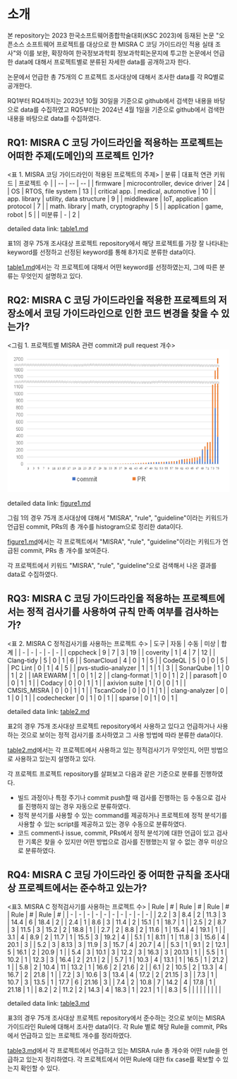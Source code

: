# 소개
본 repository는 2023 한국소프트웨어종합학술대회(KSC 2023)에 등재된 논문 "오픈소스 소프트웨어 프로젝트를 대상으로 한 MISRA C 코딩 가이드라인 적용 실태 조사"와 이를 보완, 확장하여 한국정보과학회 정보과학회논문지에 투고한 논문에서 언급한 data에 대해서 프로젝트별로 분류된 자세한 data를 공개하고자 한다.

논문에서 언급한 총 75개의 C 프로젝트 조사대상에 대해서 조사한 data를 각 RQ별로 공개한다.

RQ1부터 RQ4까지는 2023년 10월 30일을 기준으로 github에서 검색한 내용을 바탕으로 data를 수집하였고 RQ5부터는 2024년 4월 1일을 기준으로 github에서 검색한 내용을 바탕으로 data를 수집하였다.

## RQ1: MISRA C 코딩 가이드라인을 적용하는 프로젝트는 어떠한 주제(도메인)의 프로젝트 인가?
<표 1. MISRA 코딩 가이드라인이 적용된 프로젝트의 주제>
| 분류 | 대표적 연관 키워드 | 프로젝트 수 |
| --  | -- | -- |
| firmware | microcontroller, device driver | 24 |
| OS | RTOS, file system | 13 |
| critical app. | medical, automotive | 10 |
| app. library | utility, data structure | 9 |
| middleware | IoT, application protocol | 7 |
| math. library | math, cryptography | 5 |
| application | game, robot | 5 |
| 미분류 | - | 2 |

detailed data link: [table1.md](./table1.md)   

표1의 경우 75개 조사대상 프로젝트 repository에서 해당 프로젝트를 가장 잘 나타내는 keyword를 선정하고 선정된 keyword를 통해 8가지로 분류한 data이다.

[table1.md](./table1.md)에서는 각 프로젝트에 대해서 어떤 keyword를 선정하였는지, 그에 따른 분류는 무엇인지 설명하고 있다.


## RQ2: MISRA C 코딩 가이드라인을 적용한 프로젝트의 저장소에서 코딩 가이드라인으로 인한 코드 변경을 찾을 수 있는가?
<그림 1. 프로젝트별 MISRA 관련 commit과 pull request 개수>
![fig1](./figure1.png)

detailed data link: [figure1.md](./figure1.md)   

그림 1의 경우 75개 조사대상에 대해서 "MISRA", "rule", "guideline"이라는 키워드가 언급된 commit, PRs의 총 개수를 histogram으로 정리한 data이다.

[figure1.md](./figure1.md)에서는 각 프로젝트에서 "MISRA", "rule", "guideline"이라는 키워드가 언급된 commit, PRs 총 개수를 보여준다.

각 프로젝트에서 키워드 "MISRA", "rule", "guideline"으로 검색해서 나온 결과를 data로 수집하였다.

## RQ3: MISRA C 코딩 가이드라인을 적용하는 프로젝트에서는 정적 검사기를 사용하여 규칙 만족 여부를 검사하는가?
<표 2. MISRA C 정적검사기를 사용하는 프로젝트 수>
|	도구	|	자동	|	수동	|	미상	|	합계	|
|	-	|	-	|	-	|	-	|	-	|
|	cppcheck	|	9	|	7	|	3	|	19	|
|	coverity	|	1	|	4	|	7	|	12	|
|	Clang-tidy	|	5	|	0	|	1	|	6	|
|	SonarCloud	|	4	|	0	|	1	|	5	|
|	CodeQL	|	5	|	0	|	0	|	5	|
|	PC Lint	|	0	|	1	|	4	|	5	|
|	pvs-studio-analyzer	|	1	|	1	|	1	|	3	|
|	SonarQube	|	1	|	0	|	1	|	2	|
|	IAR EWARM	|	1	|	0	|	1	|	2	|
|	clang-format	|	1	|	0	|	1	|	2	|
|	parasoft	|	0	|	0	|	1	|	1	|
|	Codacy	|	0	|	0	|	1	|	1	|
|	axivion suite	|	1	|	0	|	0	|	1	|
|	CMSIS_MISRA	|	0	|	0	|	1	|	1	|
|	TscanCode	|	0	|	0	|	1	|	1	|
|	clang-analyzer	|	0	|	1	|	0	|	1	|
|	codechecker	|	0	|	1	|	0	|	1	|
|	sparse	|	0	|	1	|	0	|	1	|

detailed data link: [table2.md](./table2.md)   

표2의 경우 75개 조사대상 프로젝트 repository에서 사용하고 있다고 언급하거나 사용하는 것으로 보이는 정적 검사기를 조사하였고 그 사용 방법에 따라 분류한 data이다.

[table2.md](./table2.md)에서는 각 프로젝트에서 사용하고 있는 정적검사기가 무엇인지, 어떤 방법으로 사용하고 있는지 설명하고 있다.

각 프로젝트 프로젝트 repository를 살펴보고 다음과 같은 기준으로 분류를 진행하였다.
- 빌드 과정이나 특정 주기나 commit push할 때 검사를 진행하는 등 수동으로 검사를 진행하지 않는 경우 자동으로 분류하였다.
- 정적 분석기를 사용할 수 있는 command를 제공하거나 프로젝트에 정적 분석기를 사용할 수 있는 script를 제공하고 있는 경우 수동으로 분류하였다.
- 코드 comment나 issue, commit, PRs에서 정적 분석기에 대한 언급이 있고 검사한 기록은 찾을 수 있지만 어떤 방법으로 검사를 진행했는지 알 수 없는 경우 미상으로 분류하였다.


## RQ4: MISRA C 코딩 가이드라인 중 어떠한 규칙을 조사대상 프로젝트에서는 준수하고 있는가?
<표3. MISRA C 정적검사기를 사용하는 프로젝트 수>
|	Rule	|	#	|	Rule	|	#	|	Rule	|	#	|	Rule	|	#	|	Rule	|	#	|
|	-	|	-	|	-	|	-	|	-	|	-	|	-	|	-	|	-	|	-	|
|	2.2	|	3	|	8.4	|	2	|	11.3	|	3	|	14.4	|	6	|	18.4	|	2	|
|	2.4	|	1	|	8.6	|	3	|	11.4	|	2	|	15.1	|	1	|	18.7	|	1	|
|	2.5	|	2	|	8.7	|	3	|	11.5	|	3	|	15.2	|	2	|	18.8	|	1	|
|	2.7	|	2	|	8.8	|	2	|	11.6	|	1	|	15.4	|	4	|	19.1	|	1	|
|	3.1	|	4	|	8.9	|	2	|	11.7	|	1	|	15.5	|	3	|	19.2	|	4	|
|	5.1	|	1	|	8.11	|	1	|	11.8	|	3	|	15.6	|	4	|	20.1	|	3	|
|	5.2	|	3	|	8.13	|	3	|	11.9	|	3	|	15.7	|	4	|	20.7	|	4	|
|	5.3	|	1	|	9.1	|	2	|	12.1	|	5	|	16.1	|	2	|	20.9	|	1	|
|	5.4	|	3	|	10.1	|	3	|	12.2	|	3	|	16.3	|	3	|	20.13	|	1	|
|	5.5	|	1	|	10.2	|	1	|	12.3	|	3	|	16.4	|	2	|	21.1	|	2	|
|	5.7	|	1	|	10.3	|	4	|	13.1	|	1	|	16.5	|	1	|	21.2	|	1	|
|	5.8	|	2	|	10.4	|	11	|	13.2	|	1	|	16.6	|	2	|	21.6	|	2	|
|	6.1	|	2	|	10.5	|	2	|	13.3	|	4	|	16.7	|	2	|	21.8	|	1	|
|	7.2	|	3	|	10.6	|	3	|	13.4	|	4	|	17.2	|	2	|	21.15	|	3	|
|	7.3	|	1	|	10.7	|	3	|	13.5	|	1	|	17.7	|	6	|	21.16	|	3	|
|	7.4	|	2	|	10.8	|	7	|	14.2	|	4	|	17.8	|	1	|	21.18	|	1	|
|	8.2	|	2	|	11.2	|	2	|	14.3	|	4	|	18.3	|	1	|	22.1	|	1	|
|	8.3	|	5	|		|		|		|		|		|		|		|		|

detailed data link: [table3.md](./table3.md)   

표3의 경우 75개 조사대상 프로젝트 repository에서 준수하는 것으로 보이는 MISRA 가이드라인 Rule에 대해서 조사한 data이다. 각 Rule 별로 해당 Rule을 commit, PRs에서 언급하고 있는 프로젝트 개수를 정리하였다. 

[table3.md](./table3.md)에서 각 프로젝트에서 언급하고 있는 MISRA rule 총 개수와 어떤 rule을 언급하고 있는지 정리하였다. 각 프로젝트에서 어떤 Rule에 대한 fix case를 확보할 수 있는지 확인할 수 있다.

